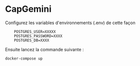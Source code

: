 # CapGemini


Configurez les variables d'environnements (.env)
de cette façon 
```
    POSTGRES_USER=XXXXX
    POSTGRES_PASSWORD=XXXX
    POSTGRES_DB=XXXX

```

Ensuite lancez la commande suivante : 
```
docker-compose up

```
